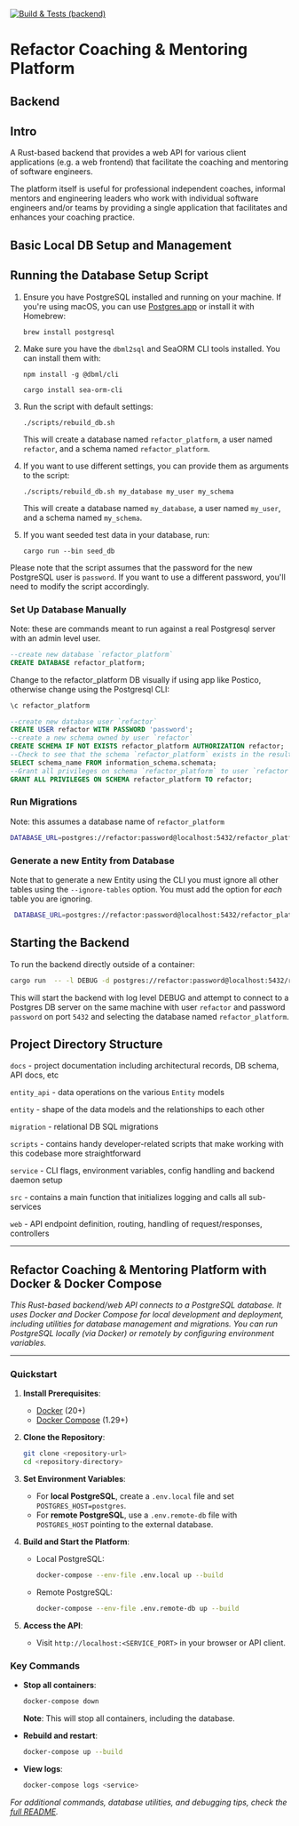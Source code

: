 [![Build & Tests (backend)](https://github.com/Jim-Hodapp-Coaching/refactor-platform-rs/actions/workflows/ci.yml/badge.svg)](https://github.com/Jim-Hodapp-Coaching/refactor-platform-rs/actions/workflows/ci.yml)

# Refactor Coaching & Mentoring Platform

## Backend

## Intro

A Rust-based backend that provides a web API for various client applications (e.g. a web frontend) that facilitate the coaching and mentoring of software engineers.

The platform itself is useful for professional independent coaches, informal mentors and engineering leaders who work with individual software engineers and/or teams by providing a single application that facilitates and enhances your coaching practice.

## Basic Local DB Setup and Management

## Running the Database Setup Script

1. Ensure you have PostgreSQL installed and running on your machine. If you're using macOS, you can use
[Postgres.app](https://postgresapp.com/) or install it with Homebrew:

    ```shell
    brew install postgresql
    ```

2. Make sure you have the `dbml2sql` and SeaORM CLI tools installed. You can install them with:

    ```shell
    npm install -g @dbml/cli
    ```

    ```shell
    cargo install sea-orm-cli
    ```

3. Run the script with default settings:

    ```shell
    ./scripts/rebuild_db.sh
    ```

    This will create a database named `refactor_platform`, a user named `refactor`, and a schema named `refactor_platform`.

4. If you want to use different settings, you can provide them as arguments to the script:

    ```shell
    ./scripts/rebuild_db.sh my_database my_user my_schema
    ```

    This will create a database named `my_database`, a user named `my_user`, and a schema named `my_schema`.

5. If you want seeded test data in your database, run:

   ```shell
   cargo run --bin seed_db
   ```

Please note that the script assumes that the password for the new PostgreSQL user is `password`. If you want to use a different password, you'll need to modify the script accordingly.

### Set Up Database Manually

Note: these are commands meant to run against a real Postgresql server with an admin level user.

```sql
--create new database `refactor_platform`
CREATE DATABASE refactor_platform;
```

Change to the refactor_platform DB visually if using app like Postico, otherwise change using the
Postgresql CLI:

```sh
\c refactor_platform
```

```sql
--create new database user `refactor`
CREATE USER refactor WITH PASSWORD 'password';
--create a new schema owned by user `refactor`
CREATE SCHEMA IF NOT EXISTS refactor_platform AUTHORIZATION refactor;
--Check to see that the schema `refactor_platform` exists in the results
SELECT schema_name FROM information_schema.schemata;
--Grant all privileges on schema `refactor_platform` to user `refactor`
GRANT ALL PRIVILEGES ON SCHEMA refactor_platform TO refactor;
```

### Run Migrations

Note: this assumes a database name of `refactor_platform`

```bash
DATABASE_URL=postgres://refactor:password@localhost:5432/refactor_platform sea-orm-cli migrate up -s refactor_platform
```

### Generate a new Entity from Database

Note that to generate a new Entity using the CLI you must ignore all other tables using the `--ignore-tables` option. You must add the option for _each_ table you are ignoring.

```bash
 DATABASE_URL=postgres://refactor:password@localhost:5432/refactor_platform sea-orm-cli generate entity  -s refactor_platform -o entity/src -v --with-serde both --serde-skip-deserializing-primary-key --ignore-tables {table to ignore} --ignore-tables {other table to ignore}
```

## Starting the Backend

To run the backend directly outside of a container:

```bash
cargo run  -- -l DEBUG -d postgres://refactor:password@localhost:5432/refactor_platform
```

This will start the backend with log level DEBUG and attempt to connect to a Postgres DB server on the same machine with user `refactor` and password `password` on port `5432` and selecting the database named `refactor_platform`.

## Project Directory Structure

`docs` - project documentation including architectural records, DB schema, API docs, etc

`entity_api` - data operations on the various `Entity` models

`entity` - shape of the data models and the relationships to each other

`migration` - relational DB SQL migrations

`scripts` - contains handy developer-related scripts that make working with this codebase more straightforward

`service` - CLI flags, environment variables, config handling and backend daemon setup

`src` - contains a main function that initializes logging and calls all sub-services

`web` - API endpoint definition, routing, handling of request/responses, controllers

---

## Refactor Coaching & Mentoring Platform with Docker & Docker Compose

_This Rust-based backend/web API connects to a PostgreSQL database. It uses Docker and Docker Compose for local development and deployment, including utilities for database management and migrations. You can run PostgreSQL locally (via Docker) or remotely by configuring environment variables._

---

### Quickstart

1. **Install Prerequisites**:
   - [Docker](https://www.docker.com/products/docker-desktop) (20+)
   - [Docker Compose](https://docs.docker.com/compose/install/) (1.29+)

2. **Clone the Repository**:

   ```bash
   git clone <repository-url>
   cd <repository-directory>
   ```

3. **Set Environment Variables**:
   - For **local PostgreSQL**, create a `.env.local` file and set `POSTGRES_HOST=postgres`.
   - For **remote PostgreSQL**, use a `.env.remote-db` file with `POSTGRES_HOST` pointing to the external database.

4. **Build and Start the Platform**:
   - Local PostgreSQL:

     ```bash
     docker-compose --env-file .env.local up --build
     ```

   - Remote PostgreSQL:

     ```bash
     docker-compose --env-file .env.remote-db up --build
     ```

5. **Access the API**:
   - Visit `http://localhost:<SERVICE_PORT>` in your browser or API client.

### Key Commands

- **Stop all containers**:

  ```bash
  docker-compose down
  ```
  
   **Note**: This will stop all containers, including the database.
  
- **Rebuild and restart**:

  ```bash
  docker-compose up --build
  ```

- **View logs**:

  ```bash
  docker-compose logs <service>
  ```

_For additional commands, database utilities, and debugging tips, check the [full README](./runbooks/Container-README.md)._
